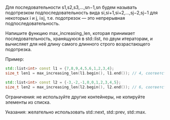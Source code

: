 Для последовательности s1,s2,s3,…,sn−1,sn будем называть подотрезком подпоследовательность вида si,si+1,si+2,…,sj−2,sj−1 для некоторых i и j, i≤j, т.е. подотрезок — это непрерывная подпоследовательность.

Напишите функцию max_increasing_len, которая принимает последовательность, хранящуюся в std::list, по двум итераторам, и вычисляет для неё длину самого длинного строго возрастающего подотрезка.

Пример:
```cpp
std::list<int> const l1 = {7,8,9,4,5,6,1,2,3,4};
size_t len1 = max_increasing_len(l1.begin(), l1.end()); // 4, соответствует подотрезку 1,2,3,4

std::list<int> const l2 = {-3,-2,-1,0,0,1,2,3,4,5};
size_t len2 = max_increasing_len(l2.begin(), l2.end()); // 6, соответствует подотрезку 0,1,2,3,4,5
```

Ограничения: не используйте другие контейнеры, не копируйте элементы из списка.

Указания: желательно использовать std::next, std::prev, std::max.
